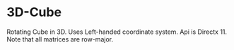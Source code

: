# 3D-Cube
Rotating Cube in 3D.
Uses Left-handed coordinate system.
Api is Directx 11.
Note that all matrices are row-major.
